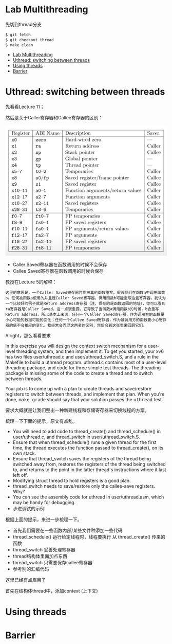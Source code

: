 # Lab Multithreading
先切到thread分支
```Linux
$ git fetch
$ git checkout thread
$ make clean
```
- [Lab Multithreading](#lab-multithreading)
- [Uthread: switching between threads](#uthread-switching-between-threads)
- [Using threads](#using-threads)
- [Barrier](#barrier)

# Uthread: switching between threads

先看看Lecture 11；

然后是关于Caller寄存器和Callee寄存器的区别：

![reg](/img/Table18-2.png)

* Caller Saved寄存器在函数调用的时候不会保存
* Callee Saved寄存器在函数调用的时候会保存

教授在Lecture 5的解释：

    这里的意思是，一个Caller Saved寄存器可能被其他函数重写。假设我们在函数a中调用函数b，任何被函数a使用的并且是Caller Saved寄存器，调用函数b可能重写这些寄存器。我认为一个比较好的例子就是Return address寄存器（注，保存的是函数返回的地址），你可以看到ra寄存器是Caller Saved，这一点很重要，它导致了当函数a调用函数b的时侯，b会重写Return address。所以基本上来说，任何一个Caller Saved寄存器，作为调用方的函数要小心可能的数据可能的变化；任何一个Callee Saved寄存器，作为被调用方的函数要小心寄存器的值不会相应的变化。我经常会弄混这两者的区别，然后会到这张表来回顾它们。

Alright，那么看看要求

<p>In this exercise you will design the context switch mechanism for a
  user-level threading system, and then implement it.  To get you
  started, your xv6 has two files user/uthread.c and
  user/uthread_switch.S, and a rule in the Makefile to build a uthread
  program.  uthread.c contains most of a user-level threading package,
  and code for three simple test threads.
  The threading package is missing some of the code to create a thread and to switch
  between threads.

  </p>

<div class="required">
<p>
Your job is to come up with a plan to create threads and save/restore
registers to switch between threads, and implement that plan.
When you're done,
<tt>make grade</tt> should say that your solution passes the
<tt>uthread</tt> test.
</p></div>

要求大概就是让我们整出一种新建线程和存储寄存器来切换线程的方案。

梳理一下下面的提示，原文有点乱。

* You will need to add code to thread_create() and thread_schedule() in user/uthread.c, and thread_switch in user/uthread_switch.S.
* Ensure that when thread_schedule() runs a given thread for the first time, the thread executes the function passed to thread_create(), on its own stack. 
* Ensure that thread_switch saves the registers of the thread being switched away from, restores the registers of the thread being switched to, and returns to the point in the latter thread's instructions where it last left off.
* Modifying struct thread to hold registers is a good plan.
* thread_switch needs to save/restore only the callee-save registers. Why?
* You can see the assembly code for uthread in user/uthread.asm, which may be handy for debugging.
* 步进调试的示例

根据上面的提示，来进一步梳理一下。

* 首先我们需要在一些函数内部/某些文件种添加一些代码
* thread_schedule() 运行给定线程时，线程要执行 从 thread_create() 传来的函数
* thread_switch 妥善处理寄存器
* thread结构体里面加点东西
* thread_switch 只需要保存callee寄存器
* 参考别的汇编代码

这里已经有点眉目了

首先在结构体thread中，添加context (上下文)





# Using threads



# Barrier

